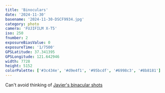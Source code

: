 ```yaml
---
title: 'Binoculars'
date: '2024-11-30'
basename: '2024-11-30-DSCF9934.jpg'
category: photo
camera: 'FUJIFILM X-T5'
iso: 250
fnumber: 2
exposureBiasValue: 0
exposureTime: '1/7500'
GPSLatitude: 37.341395
GPSLongitude: 121.642946
width: 7728
height: 5152
colorPalette: ['#3c434e', '#d9e4f1', '#95bcdf', '#6998c3', '#8b8181']
---
```


Can't avoid thinking of [Javier's binacular shots](https://binocularshot.com/)
